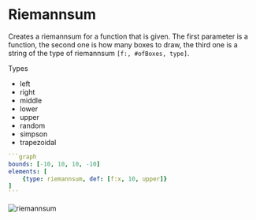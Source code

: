 # Riemannsum

Creates a riemannsum for a function that is given. The first parameter is a function, the second one is how many boxes to draw, the third one is a string of the type of riemannsum `[f:, #ofBoxes, type]`.

Types
* left
* right
* middle
* lower
* upper
* random
* simpson
* trapezoidal

````yaml
```graph
bounds: [-10, 10, 10, -10]
elements: [
	{type: riemannsum, def: [f:x, 10, upper]}
]
```
````

![riemannsum](imgs/Riemannsum-graph-1.png)

